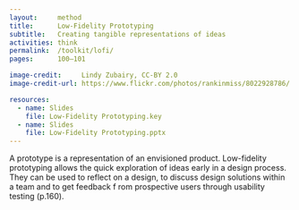 ```yaml
---
layout:     method
title:      Low-Fidelity Prototyping
subtitle:   Creating tangible representations of ideas
activities: think
permalink:  /toolkit/lofi/
pages:      100–101

image-credit:     Lindy Zubairy, CC-BY 2.0
image-credit-url: https://www.flickr.com/photos/rankinmiss/8022928786/

resources:
  - name: Slides
    file: Low-Fidelity Prototyping.key
  - name: Slides
    file: Low-Fidelity Prototyping.pptx
---
```


A prototype is a representation of an envisioned product. Low-fidelity prototyping allows the quick exploration of ideas early in a design process. They can be used to reflect on a design, to discuss design solutions within a team and to get feedback f rom prospective users through usability testing (p.160).